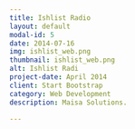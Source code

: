 ```yaml
---
title: Ishlist Radio
layout: default
modal-id: 5
date: 2014-07-16
img: ishlist_web.png
thumbnail: ishlist_web.png
alt: Ishlist Radi
project-date: April 2014
client: Start Bootstrap
category: Web Development
description: Maisa Solutions.

---
```


